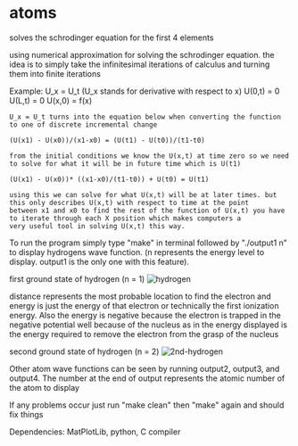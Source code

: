 # atoms
solves the schrodinger equation for the first 4 elements

using numerical approximation for solving the schrodinger equation. the idea is to simply take the infinitesimal iterations
of calculus and turning them into finite iterations

Example:
    U_x = U_t     (U_x stands for derivative with respect to x)
    U(0,t) = 0
    U(L,t) = 0
    U(x,0) = f(x)
    
    U_x = U_t turns into the equation below when converting the function to one of discrete incremental change
    
    (U(x1) - U(x0))/(x1-x0) = (U(t1) - U(t0))/(t1-t0)
    
    from the initial conditions we know the U(x,t) at time zero so we need to solve for what it will be in future time which is U(t1)
    
    (U(x1) - U(x0))* ((x1-x0)/(t1-t0)) + U(t0) = U(t1)
    
    using this we can solve for what U(x,t) will be at later times. but this only describes U(x,t) with respect to time at the point
    between x1 and x0 to find the rest of the function of U(x,t) you have to iterate through each X position which makes computers a 
    very useful tool in solving U(x,t) this way.
    
 
 To run the program simply type "make" in terminal followed by "./output1 n" to display hydrogens wave function. 
 (n represents the energy level to display. output1 is the only one with this feature).
 
 first ground state of hydrogen (n = 1)
 ![hydrogen](https://user-images.githubusercontent.com/29937430/33965057-7b475974-e00f-11e7-9a45-9ba01a185bbf.png)

 distance represents the most probable location to find the electron and energy is just the energy of that 
 electron or technically the first ionization energy. Also the energy is negative because the electron is 
 trapped in the negative potential well because of the nucleus as in the energy displayed is the energy required 
 to remove the electron from the grasp of the nucleus
 
 second ground state of hydrogen (n = 2)
 ![2nd-hydrogen](https://user-images.githubusercontent.com/29937430/33965275-22c0a57a-e010-11e7-9509-e4a2f48df2e8.png)
 
 Other atom wave functions can be seen by running output2, output3, and output4. The number at the end
 of output represents the atomic number of the atom to display
 
 If any problems occur just run "make clean" then "make" again and should fix things
 
 Dependencies:
     MatPlotLib,
     python,
     C compiler
     
    
